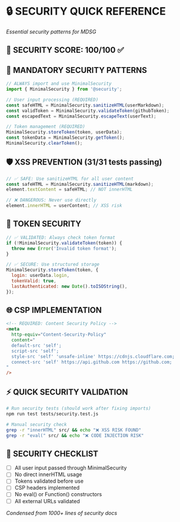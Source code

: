 # 🔒 SECURITY QUICK REFERENCE

_Essential security patterns for MDSG_

## 🎯 **SECURITY SCORE: 100/100** ✅

## 🚨 **MANDATORY SECURITY PATTERNS**

```javascript
// ALWAYS import and use MinimalSecurity
import { MinimalSecurity } from '@security';

// User input processing (REQUIRED)
const safeHTML = MinimalSecurity.sanitizeHTML(userMarkdown);
const validToken = MinimalSecurity.validateToken(githubToken);
const escapedText = MinimalSecurity.escapeText(userText);

// Token management (REQUIRED)
MinimalSecurity.storeToken(token, userData);
const tokenData = MinimalSecurity.getToken();
MinimalSecurity.clearToken();
```

## 🛡️ **XSS PREVENTION** (31/31 tests passing)

```javascript
// ✅ SAFE: Use sanitizeHTML for all user content
const safeHTML = MinimalSecurity.sanitizeHTML(markdown);
element.textContent = safeHTML; // NOT innerHTML

// ❌ DANGEROUS: Never use directly
element.innerHTML = userContent; // XSS risk
```

## 🔐 **TOKEN SECURITY**

```javascript
// ✅ VALIDATED: Always check token format
if (!MinimalSecurity.validateToken(token)) {
  throw new Error('Invalid token format');
}

// ✅ SECURE: Use structured storage
MinimalSecurity.storeToken(token, {
  login: userData.login,
  tokenValid: true,
  lastAuthenticated: new Date().toISOString(),
});
```

## 🌐 **CSP IMPLEMENTATION**

```html
<!-- REQUIRED: Content Security Policy -->
<meta
  http-equiv="Content-Security-Policy"
  content="
  default-src 'self';
  script-src 'self';
  style-src 'self' 'unsafe-inline' https://cdnjs.cloudflare.com;
  connect-src 'self' https://api.github.com https://github.com;
"
/>
```

## ⚡ **QUICK SECURITY VALIDATION**

```bash
# Run security tests (should work after fixing imports)
npm run test tests/security.test.js

# Manual security check
grep -r "innerHTML" src/ && echo "❌ XSS RISK FOUND"
grep -r "eval(" src/ && echo "❌ CODE INJECTION RISK"
```

## 🎯 **SECURITY CHECKLIST**

- [ ] All user input passed through MinimalSecurity
- [ ] No direct innerHTML usage
- [ ] Tokens validated before use
- [ ] CSP headers implemented
- [ ] No eval() or Function() constructors
- [ ] All external URLs validated

_Condensed from 1000+ lines of security docs_
